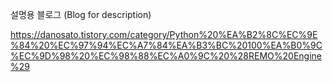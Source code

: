 설명용 블로그 (Blog for description)

[https://danosato.tistory.com/category/Python%20%EA%B2%8C%EC%9E%84%20%EC%97%94%EC%A7%84%EA%B3%BC%20100%EA%B0%9C%EC%9D%98%20%EC%98%88%EC%A0%9C%20%28REMO%20Engine%29
](https://danosato.tistory.com/1)
